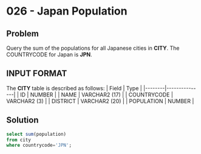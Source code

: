 # 026 - Japan Population
## Problem

Query the sum of the populations for all Japanese cities in **CITY**. The COUNTRYCODE for Japan is **JPN**.

## INPUT FORMAT

The **CITY** table is described as follows:
| Field	 | Type          |
|--------|---------------|
| ID	   | NUMBER        |
| NAME	 | VARCHAR2 (17) |
| COUNTRYCODE	 | VARCHAR2 (3)  |
| DISTRICT	 | VARCHAR2 (20)         |
| POPULATION | NUMBER        |

## Solution
```sql
select sum(population)
from city
where countrycode='JPN';
```
